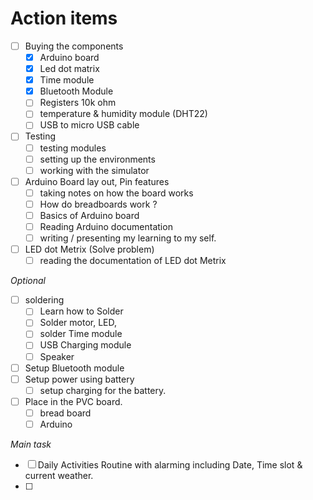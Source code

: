# Action items
- [ ] Buying the components
	- [x] Arduino board
	- [x] Led dot matrix
	- [x] Time module
	- [x] Bluetooth Module 
	- [ ] Registers 10k ohm
	- [ ] temperature & humidity module (DHT22)
	- [ ] USB to micro USB cable 
- [ ] Testing 
	- [ ] testing modules
	- [ ] setting up the environments
	- [ ] working with the simulator
- [ ] Arduino Board lay out, Pin features
	- [ ] taking notes on how the board works
	- [ ] How do breadboards work ?
	- [ ] Basics of Arduino board
	- [ ] Reading Arduino documentation 
	- [ ] writing / presenting my learning to my self.
- [ ] LED dot Metrix (Solve problem)
	- [ ] reading the documentation of LED dot Metrix

*Optional*
- [ ] soldering 
	- [ ] Learn how to Solder
	- [ ] Solder motor, LED, 
	- [ ] solder Time module
	- [ ] USB Charging module
	- [ ] Speaker
- [ ] Setup Bluetooth module
- [ ] Setup power using battery
	- [ ] setup charging for the battery.
- [ ] Place in the PVC board.
	- [ ] bread board
	- [ ] Arduino

*Main task*
- [ ] Daily Activities Routine with alarming including Date, Time slot & current weather.
- [ ] 
